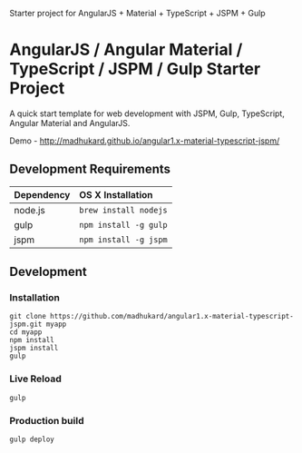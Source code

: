 Starter project for AngularJS + Material + TypeScript + JSPM + Gulp

# AngularJS / Angular Material / TypeScript / JSPM / Gulp Starter Project
 
A quick start template for web development with JSPM, Gulp, TypeScript, Angular Material and AngularJS. 


Demo - http://madhukard.github.io/angular1.x-material-typescript-jspm/


## Development Requirements

|Dependency|OS X Installation|
|:--|:--|
|node.js|`brew install nodejs`|
|gulp|`npm install -g gulp`|
|jspm|`npm install -g jspm`|

## Development

### Installation

```
git clone https://github.com/madhukard/angular1.x-material-typescript-jspm.git myapp
cd myapp
npm install
jspm install
gulp
```

### Live Reload

`gulp`

### Production build

`gulp deploy`
